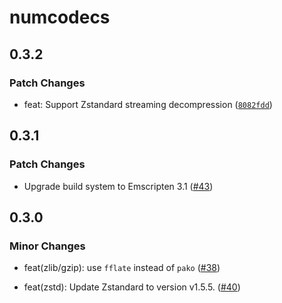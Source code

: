 # numcodecs

## 0.3.2

### Patch Changes

- feat: Support Zstandard streaming decompression ([`8082fdd`](https://github.com/manzt/numcodecs.js/commit/8082fdd21ab081084f427ad4827b33390ab13f08))

## 0.3.1

### Patch Changes

- Upgrade build system to Emscripten 3.1 ([#43](https://github.com/manzt/numcodecs.js/pull/43))

## 0.3.0

### Minor Changes

- feat(zlib/gzip): use `fflate` instead of `pako` ([#38](https://github.com/manzt/numcodecs.js/pull/38))

- feat(zstd): Update Zstandard to version v1.5.5. ([#40](https://github.com/manzt/numcodecs.js/pull/40))

